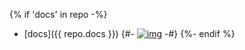 {% if 'docs' in repo -%}
* [docs]({{ repo.docs }})
{#- [![img](docs/docs.png)](docs/index.html) -#}
{%- endif %}
